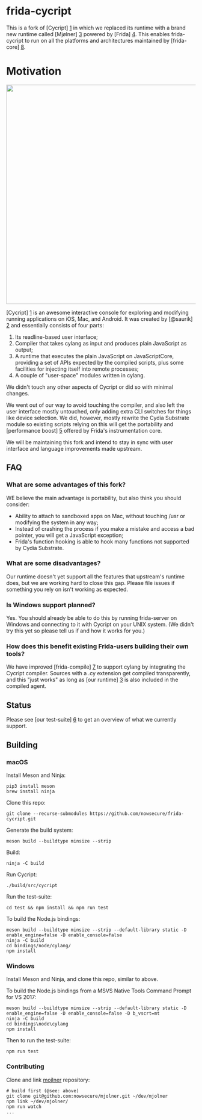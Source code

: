 # frida-cycript

This is a fork of [Cycript] [1] in which we replaced its runtime with a brand
new runtime called [Mjølner] [3] powered by [Frida] [4]. This enables
frida-cycript to run on all the platforms and architectures maintained by
[frida-core] [8].

# Motivation

<img src="https://github.com/nowsecure/cycript/raw/master/docs/demo.gif" width="583" />

[Cycript] [1] is an awesome interactive console for exploring and modifying
running applications on iOS, Mac, and Android. It was created by [@saurik] [2]
and essentially consists of four parts:

1. Its readline-based user interface;
2. Compiler that takes cylang as input and produces plain JavaScript as output;
3. A runtime that executes the plain JavaScript on JavaScriptCore, providing a
   set of APIs expected by the compiled scripts, plus some facilities for
   injecting itself into remote processes;
4. A couple of "user-space" modules written in cylang.

We didn't touch any other aspects of Cycript or did so with minimal changes.

We went out of our way to avoid touching the compiler, and also left the user
interface mostly untouched, only adding extra CLI switches for things like
device selection. We did, however, mostly rewrite the Cydia Substrate module
so existing scripts relying on this will get the portability and [performance
boost] [5] offered by Frida's instrumentation core.

We will be maintaining this fork and intend to stay in sync with user interface
and language improvements made upstream.

## FAQ

### What are some advantages of this fork?

WE believe the main advantage is portability, but also think you should consider:

- Ability to attach to sandboxed apps on Mac, without touching /usr or modifying
  the system in any way;
- Instead of crashing the process if you make a mistake and access a bad
  pointer, you will get a JavaScript exception;
- Frida's function hooking is able to hook many functions not supported by
  Cydia Substrate.

### What are some disadvantages?

Our runtime doesn't yet support all the features that upstream's runtime does,
but we are working hard to close this gap. Please file issues if something you
rely on isn't working as expected.

### Is Windows support planned?

Yes. You should already be able to do this by running frida-server on Windows
and connecting to it with Cycript on your UNIX system. (We didn't try this yet
so please tell us if and how it works for you.)

### How does this benefit existing Frida-users building their own tools?

We have improved [frida-compile] [7] to support cylang by integrating the
Cycript compiler. Sources with a .cy extension get compiled transparently, and
this "just works" as long as [our runtime] [3] is also included in the compiled
agent.

## Status

Please see [our test-suite] [6] to get an overview of what we currently support.

## Building

### macOS

Install Meson and Ninja:

    pip3 install meson
    brew install ninja

Clone this repo:

    git clone --recurse-submodules https://github.com/nowsecure/frida-cycript.git

Generate the build system:

    meson build --buildtype minsize --strip

Build:

    ninja -C build

Run Cycript:

    ./build/src/cycript

Run the test-suite:

    cd test && npm install && npm run test

To build the Node.js bindings:

    meson build --buildtype minsize --strip --default-library static -D enable_engine=false -D enable_console=false
    ninja -C build
    cd bindings/node/cylang/
    npm install

### Windows

Install Meson and Ninja, and clone this repo, similar to above.

To build the Node.js bindings from a MSVS Native Tools Command Prompt for VS 2017:

    meson build --buildtype minsize --strip --default-library static -D enable_engine=false -D enable_console=false -D b_vscrt=mt
    ninja -C build
    cd bindings\node\cylang
    npm install

Then to run the test-suite:

    npm run test


### Contributing

Clone and link [mojlner](https://github.com/nowsecure/mjolner) repository:

    # build first (@see: above)
    git clone git@github.com:nowsecure/mjolner.git ~/dev/mjolner
    npm link ~/dev/mjolner/
    npm run watch
    ...


  [1]: http://www.cycript.org/
  [2]: https://twitter.com/saurik
  [3]: https://github.com/nowsecure/mjolner
  [4]: http://www.frida.re/
  [5]: https://gist.github.com/oleavr/bfd9b65865e9f17914f2
  [6]: https://github.com/nowsecure/cycript/blob/master/test/types.js
  [7]: https://github.com/frida/frida-compile
  [8]: https://github.com/frida/frida-core/tree/master/src
